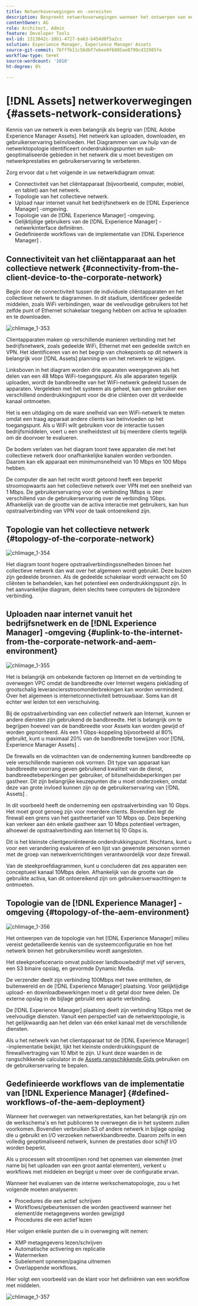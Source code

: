 ```yaml
---
title: Netwerkoverwegingen en -vereisten
description: Bespreekt netwerkoverwegingen wanneer het ontwerpen van een  [!DNL Adobe Experience Manager Assets]  plaatsing.
contentOwner: AG
role: Architect, Admin
feature: Developer Tools
exl-id: 1313842c-18b1-4727-ba63-b454d0f5a2cc
solution: Experience Manager, Experience Manager Assets
source-git-commit: 76fffb11c56dbf7ebee9f6805ae0799cd32985fe
workflow-type: tm+mt
source-wordcount: '1010'
ht-degree: 0%

---
```


# [!DNL Assets] netwerkoverwegingen {#assets-network-considerations}

Kennis van uw netwerk is even belangrijk als begrip van [!DNL Adobe Experience Manager Assets]. Het netwerk kan uploaden, downloaden, en gebruikerservaring beïnvloeden. Het Diagrammen van uw hulp van de netwerktopologie identificeert onderdrukkingspunten en sub-geoptimaliseerde gebieden in het netwerk die u moet bevestigen om netwerkprestaties en gebruikerservaring te verbeteren.

Zorg ervoor dat u het volgende in uw netwerkdiagram omvat:

* Connectiviteit van het cliëntapparaat (bijvoorbeeld, computer, mobiel, en tablet) aan het netwerk.
* Topologie van het collectieve netwerk.
* Upload naar internet vanuit het bedrijfsnetwerk en de [!DNL Experience Manager] -omgeving.
* Topologie van de [!DNL Experience Manager] -omgeving.
* Gelijktijdige gebruikers van de [!DNL Experience Manager] -netwerkinterface definiëren.
* Gedefinieerde workflows van de implementatie van [!DNL Experience Manager] .

## Connectiviteit van het cliëntapparaat aan het collectieve netwerk {#connectivity-from-the-client-device-to-the-corporate-network}

Begin door de connectiviteit tussen de individuele cliëntapparaten en het collectieve netwerk te diagrammen. In dit stadium, identificeer gedeelde middelen, zoals WiFi verbindingen, waar de veelvoudige gebruikers tot het zelfde punt of Ethernet schakelaar toegang hebben om activa te uploaden en te downloaden.

![ chlimage_1-353 ](assets/chlimage_1-353.png)

Clientapparaten maken op verschillende manieren verbinding met het bedrijfsnetwerk, zoals gedeelde WiFi, Ethernet met een gedeelde switch en VPN. Het identificeren van en het begrip van chokepoints op dit netwerk is belangrijk voor [!DNL Assets] planning en om het netwerk te wijzigen.

Linksboven in het diagram worden drie apparaten weergegeven als het delen van een 48 Mbps WiFi-toegangspunt. Als alle apparaten tegelijk uploaden, wordt de bandbreedte van het WiFi-netwerk gedeeld tussen de apparaten. Vergeleken met het systeem als geheel, kan een gebruiker een verschillend onderdrukkingspunt voor de drie cliënten over dit verdeelde kanaal ontmoeten.

Het is een uitdaging om de ware snelheid van een WiFi-netwerk te meten omdat een traag apparaat andere clients kan beïnvloeden op het toegangspunt. Als u WiFi wilt gebruiken voor de interactie tussen bedrijfsmiddelen, voert u een snelheidstest uit bij meerdere clients tegelijk om de doorvoer te evalueren.

De bodem verlaten van het diagram toont twee apparaten die met het collectieve netwerk door onafhankelijke kanalen worden verbonden. Daarom kan elk apparaat een minimumsnelheid van 10 Mbps en 100 Mbps hebben.

De computer die aan het recht wordt getoond heeft een beperkt stroomopwaarts aan het collectieve netwerk over VPN met een snelheid van 1 Mbps. De gebruikerservaring voor de verbinding 1Mbps is zeer verschillend van de gebruikerservaring over de verbinding 1Gbps. Afhankelijk van de grootte van de activa interactie met gebruikers, kan hun opstraalverbinding van VPN voor de taak ontoereikend zijn.

## Topologie van het collectieve netwerk {#topology-of-the-corporate-network}

![ chlimage_1-354 ](assets/chlimage_1-354.png)

Het diagram toont hogere opstraalverbindingssnelheden binnen het collectieve netwerk dan wat over het algemeen wordt gebruikt. Deze buizen zijn gedeelde bronnen. Als de gedeelde schakelaar wordt verwacht om 50 cliënten te behandelen, kan het potentieel een onderdrukkingspunt zijn. In het aanvankelijke diagram, delen slechts twee computers de bijzondere verbinding.

## Uploaden naar internet vanuit het bedrijfsnetwerk en de [!DNL Experience Manager] -omgeving {#uplink-to-the-internet-from-the-corporate-network-and-aem-environment}

![ chlimage_1-355 ](assets/chlimage_1-355.png)

Het is belangrijk om onbekende factoren op Internet en de verbinding te overwegen VPC omdat de bandbreedte over Internet wegens pieklading of grootschalig leveranciersstroomonderbrekingen kan worden verminderd. Over het algemeen is internetconnectiviteit betrouwbaar. Soms kan dit echter wel leiden tot een verschuiving.

Bij de opstraalverbinding van een collectief netwerk aan Internet, kunnen er andere diensten zijn gebruikend de bandbreedte. Het is belangrijk om te begrijpen hoeveel van de bandbreedte voor Assets kan worden gewijd of worden geprioriteerd. Als een 1 Gbps-koppeling bijvoorbeeld al 80% gebruikt, kunt u maximaal 20% van de bandbreedte toewijzen voor [!DNL Experience Manager Assets] .

De firewalls en de volmachten van de onderneming kunnen bandbreedte op vele verschillende manieren ook vormen. Dit type van apparaat kan bandbreedte voorrang geven gebruikend kwaliteit van de dienst, bandbreedtebeperkingen per gebruiker, of bitsnelheidsbeperkingen per gastheer. Dit zijn belangrijke keuzepunten die u moet onderzoeken, omdat deze van grote invloed kunnen zijn op de gebruikerservaring van [!DNL Assets] .

In dit voorbeeld heeft de onderneming een opstraalverbinding van 10 Gbps. Het moet groot genoeg zijn voor meerdere clients. Bovendien legt de firewall een grens van het gastheertarief van 10 Mbps op. Deze beperking kan verkeer aan één enkele gastheer aan 10 Mbps potentieel vertragen, alhoewel de opstraalverbinding aan Internet bij 10 Gbps is.

Dit is het kleinste clientgeoriënteerde onderdrukkingspunt. Nochtans, kunt u voor een verandering evalueren of een lijst van gewenste personen vormen met de groep van netwerkverrichtingen verantwoordelijk voor deze firewall.

Van de steekproefdiagrammen, kunt u concluderen dat zes apparaten een conceptueel kanaal 10Mbps delen. Afhankelijk van de grootte van de gebruikte activa, kan dit ontoereikend zijn om gebruikersverwachtingen te ontmoeten.

## Topologie van de [!DNL Experience Manager] -omgeving {#topology-of-the-aem-environment}

![ chlimage_1-356 ](assets/chlimage_1-356.png)

Het ontwerpen van de topologie van het [!DNL Experience Manager] milieu vereist gedetailleerde kennis van de systeemconfiguratie en hoe het netwerk binnen het gebruikersmilieu wordt aangesloten.

Het steekproefscenario omvat publiceer landbouwbedrijf met vijf servers, een S3 binaire opslag, en gevormde Dynamic Media.

De verzender deelt zijn verbinding 100Mbps met twee entiteiten, de buitenwereld en de [!DNL Experience Manager] plaatsing. Voor gelijktijdige upload- en downloadbewerkingen moet u dit getal door twee delen. De externe opslag in de bijlage gebruikt een aparte verbinding.

De [!DNL Experience Manager] plaatsing deelt zijn verbinding 1Gbps met de veelvoudige diensten. Vanuit een perspectief van de netwerktopologie, is het gelijkwaardig aan het delen van één enkel kanaal met de verschillende diensten.

Als u het netwerk van het clientapparaat tot de [!DNL Experience Manager] -implementatie bekijkt, lijkt het kleinste onderdrukkingspunt de firewallvertraging van 10 Mbit te zijn. U kunt deze waarden in de rangschikkende calculator in de [ Assets rangschikkende Gids ](assets-sizing-guide.md) gebruiken om de gebruikerservaring te bepalen.

## Gedefinieerde workflows van de implementatie van [!DNL Experience Manager] {#defined-workflows-of-the-aem-deployment}

Wanneer het overwegen van netwerkprestaties, kan het belangrijk zijn om de werkschema&#39;s en het publiceren te overwegen die in het systeem zullen voorkomen. Bovendien verbruiken S3 of andere netwerk in bijlage opslag die u gebruikt en I/O verzoeken netwerkbandbreedte. Daarom zelfs in een volledig geoptimaliseerd netwerk, kunnen de prestaties door schijf I/O worden beperkt.

Als u processen wilt stroomlijnen rond het opnemen van elementen (met name bij het uploaden van een groot aantal elementen), verkent u workflows met middelen en begrijpt u meer over de configuratie ervan.

Wanneer het evalueren van de interne werkschematopologie, zou u het volgende moeten analyseren:

* Procedures die een actief schrijven
* Workflows/gebeurtenissen die worden geactiveerd wanneer het element/de metagegevens worden gewijzigd
* Procedures die een actief lezen

Hier volgen enkele punten die u in overweging wilt nemen:

* XMP metagegevens lezen/schrijven
* Automatische activering en replicatie
* Watermerken
* Subelement opnemen/pagina uitnemen
* Overlappende workflows.

Hier volgt een voorbeeld van de klant voor het definiëren van een workflow met middelen.

![ chlimage_1-357 ](assets/chlimage_1-357.png)
